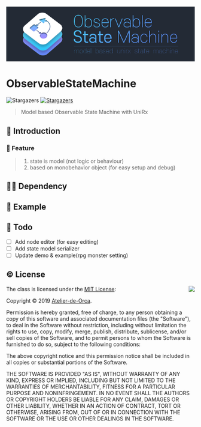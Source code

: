 ![title](/README_RESOURCE/ObservableStateMachineLogo.png)
# ObservableStateMachine
![Stargazers](https://img.shields.io/badge/unity-2019.1.0f2-lightgrey.svg)
[![Stargazers](https://img.shields.io/github/license/Atelier-de-Orca/ObservableStateMachine.svg)](/LICENSE)
> Model based Observable State Machine with UniRx
  
## 📖 Introduction
### 🔨 Feature
> 1. state is model (not logic or behaviour)
> 1. based on monobehavior object (for easy setup and debug)
## 👨‍💻 Dependency
## 📑 Example
## 📝 Todo
- [ ] Add node editor (for easy editing)
- [ ] Add state model serializer
- [ ] Update demo & example(rpg monster setting)

## ©️ License

<img align="right" src="http://opensource.org/trademarks/opensource/OSI-Approved-License-100x137.png">

The class is licensed under the [MIT License](http://opensource.org/licenses/MIT):

Copyright &copy; 2019 [Atelier-de-Orca](https://github.com/Atelier-de-Orca).

Permission is hereby granted, free of charge, to any person obtaining a copy of this software and associated documentation files (the "Software"), to deal in the Software without restriction, including without limitation the rights to use, copy, modify, merge, publish, distribute, sublicense, and/or sell copies of the Software, and to permit persons to whom the Software is furnished to do so, subject to the following conditions:

The above copyright notice and this permission notice shall be included in all copies or substantial portions of the Software.

THE SOFTWARE IS PROVIDED "AS IS", WITHOUT WARRANTY OF ANY KIND, EXPRESS OR IMPLIED, INCLUDING BUT NOT LIMITED TO THE WARRANTIES OF MERCHANTABILITY, FITNESS FOR A PARTICULAR PURPOSE AND NONINFRINGEMENT. IN NO EVENT SHALL THE AUTHORS OR COPYRIGHT HOLDERS BE LIABLE FOR ANY CLAIM, DAMAGES OR OTHER LIABILITY, WHETHER IN AN ACTION OF CONTRACT, TORT OR OTHERWISE, ARISING FROM, OUT OF OR IN CONNECTION WITH THE SOFTWARE OR THE USE OR OTHER DEALINGS IN THE SOFTWARE.
